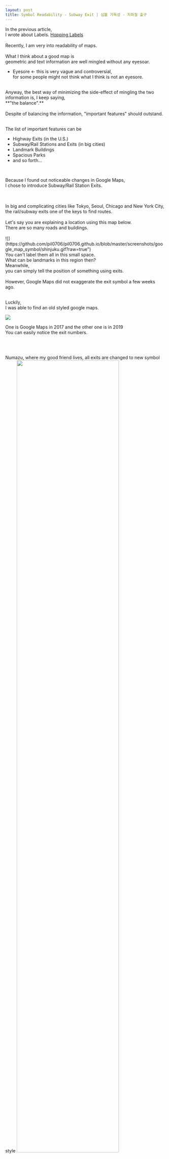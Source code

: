 ```yaml
---
layout: post
title: Symbol Readability - Subway Exit | 심볼 가독성 - 지하철 출구
---
```


In the previous article, <br>
I wrote about Labels. [Hopping Labels](https://pil0706.github.io/Position-of-POIs)
<br>
<br>
Recently, I am very into readability of maps. <br>
<br>
What I think about a good map is <br>
geometric and text information are well mingled without any eyesoar.
- Eyesore <- this is very vague and controversial, <br>
   for some people might not think what I think is not an eyesore.

<br>
Anyway, the best way of minimizing the side-effect of mingling the two information is, I keep saying,<br>
**"the balance".**
<br>
<br>
Despite of balancing the information, "important features" should outstand. <br>
<br>

The list of important features can be
- Highway Exits (in the U.S.)
- Subway/Rail Stations and Exits (in big cities)
- Landmark Buildings
- Spacious Parks
- and so forth...
<br>

Because I found out noticeable changes in Google Maps, <br>
I chose to introduce Subway/Rail Station Exits.

<br>
<br>
In big and complicating cities like Tokyo, Seoul, Chicago and New York City,<br>
the rail/subway exits one of the keys to find routes.
<br>
<br>
Let's say you are explaining a location using this map below. <br>
There are so many roads and buildings. <br>
<br>
![](https://github.com/pil0706/pil0706.github.io/blob/master/screenshots/google_map_symbol/shinjuku.gif?raw=true")
<br>
You can't label them all in this small space. <br>
What can be landmarks in this region then? <br>
Meanwhile, <br>
you can simply tell the position of something using exits.


<br>
<br>
However, Google Maps did not exaggerate the exit symbol a few weeks ago.

<br>
<br>


Luckily, <br>
I was able to find an old styled google maps. <br>

![](https://github.com/pil0706/pil0706.github.io/blob/master/screenshots/google_map_symbol/tokyo_stn.gif?raw=true)

One is Google Maps in 2017 and the other one is in 2019 <br>
You can easily notice the exit numbers.

<br>
<br>


Numazu, where my good friend lives, all exits are changed to new symbol style
<img src="https://github.com/pil0706/pil0706.github.io/blob/master/screenshots/google_map_symbol/numazu.png?raw=true" width="80%" height="80%">

<br>
<br>
<br>

But not all Japanese rail/subway exits are changed.


**Shinjuku Nishiguchi**  <br>
Exit Number 7 is duplicated somehow. <br>

<img src="https://github.com/pil0706/pil0706.github.io/blob/master/screenshots/google_map_symbol/shinjuku_not_all_changed.gif?raw=true">

<br>
<br>

**Kobe Kotoen**<br>
![](https://github.com/pil0706/pil0706.github.io/blob/master/screenshots/google_map_symbol/not_perfect_kobe.gif?raw=true)

**Osaka Nanba**<br>
![](https://github.com/pil0706/pil0706.github.io/blob/master/screenshots/google_map_symbol/not_perfect_nanba.gif?raw=true)


<br>
<br>
<br>

Yes, there still are a lot more things to do in making maps.

